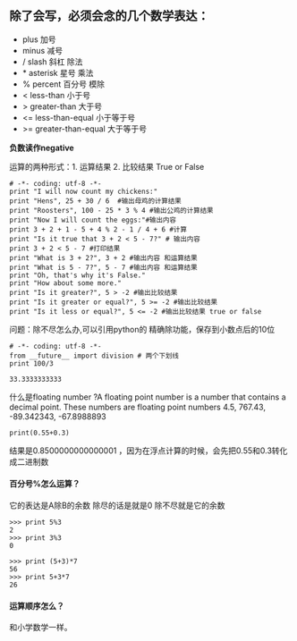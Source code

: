 ## 除了会写，必须会念的几个数学表达：

* plus 加号
* minus 减号
* / slash 斜杠 除法
* \* asterisk 星号 乘法
* % percent 百分号 模除
* &lt; less-than 小于号
* &gt; greater-than 大于号
* &lt;= less-than-equal 小于等于号
* &gt;= greater-than-equal 大于等于号

**负数读作negative**

运算的两种形式：1. 运算结果  2. 比较结果  True or False

```
# -*- coding: utf-8 -*-
print "I will now count my chickens:"
print "Hens", 25 + 30 / 6  #输出母鸡的计算结果
print "Roosters", 100 - 25 * 3 % 4 #输出公鸡的计算结果
print "Now I will count the eggs:"#输出内容
print 3 + 2 + 1 - 5 + 4 % 2 - 1 / 4 + 6 #计算
print "Is it true that 3 + 2 < 5 - 7?" # 输出内容
print 3 + 2 < 5 - 7 #打印结果
print "What is 3 + 2?", 3 + 2 #输出内容 和运算结果
print "What is 5 - 7?", 5 - 7 #输出内容 和运算结果
print "Oh, that's why it's False." 
print "How about some more."
print "Is it greater?", 5 > -2 #输出比较结果
print "Is it greater or equal?", 5 >= -2 #输出比较结果
print "Is it less or equal?", 5 <= -2 #输出比较结果 true or false
```

问题：除不尽怎么办,可以引用python的 精确除功能，保存到小数点后的10位

```
# -*- coding: utf-8 -*-
from __future__ import division # 两个下划线
print 100/3

33.3333333333
```

什么是floating number ?A floating point number is a number that contains a decimal point. These numbers are floating point numbers 4.5, 767.43, -89.342343, -67.8988893

`print(0.55+0.3)`

结果是0.8500000000000001  ，因为在浮点计算的时候，会先把0.55和0.3转化成二进制数

#### 百分号%怎么运算？

它的表达是A除B的余数 除尽的话是就是0  除不尽就是它的余数

```
>>> print 5%3
2
>>> print 3%3
0
```

```
>>> print (5+3)*7
56
>>> print 5+3*7
26
```

#### 运算顺序怎么？

和小学数学一样。

